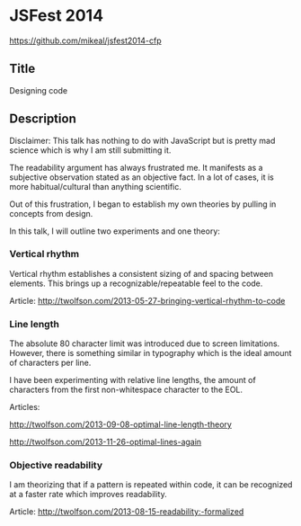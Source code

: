 # JSFest 2014
https://github.com/mikeal/jsfest2014-cfp

## Title
Designing code

## Description
Disclaimer: This talk has nothing to do with JavaScript but is pretty mad science which is why I am still submitting it.

The readability argument has always frustrated me. It manifests as a subjective observation stated as an objective fact. In a lot of cases, it is more habitual/cultural than anything scientific.

Out of this frustration, I began to establish my own theories by pulling in concepts from design.

In this talk, I will outline two experiments and one theory:

### Vertical rhythm
Vertical rhythm establishes a consistent sizing of and spacing between elements. This brings up a recognizable/repeatable feel to the code.

Article: http://twolfson.com/2013-05-27-bringing-vertical-rhythm-to-code

### Line length
The absolute 80 character limit was introduced due to screen limitations. However, there is something similar in typography which is the ideal amount of characters per line.

I have been experimenting with relative line lengths, the amount of characters from the first non-whitespace character to the EOL.

Articles:

http://twolfson.com/2013-09-08-optimal-line-length-theory

http://twolfson.com/2013-11-26-optimal-lines-again

### Objective readability
I am theorizing that if a pattern is repeated within code, it can be recognized at a faster rate which improves readability.

Article: http://twolfson.com/2013-08-15-readability:-formalized
